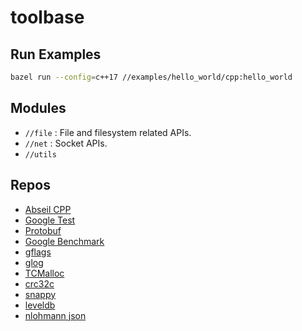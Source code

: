 # toolbase

## Run Examples

```sh
bazel run --config=c++17 //examples/hello_world/cpp:hello_world
```

## Modules

* `//file` : File and filesystem related APIs.
* `//net` : Socket APIs.
* `//utils`

## Repos

* [Abseil CPP](https://github.com/abseil/abseil-cpp)
* [Google Test](https://github.com/google/googletest)
* [Protobuf](https://github.com/protocolbuffers/protobuf)
* [Google Benchmark](https://github.com/google/benchmark)
* [gflags](https://github.com/gflags/gflags)
* [glog](https://github.com/google/glog)
* [TCMalloc](https://github.com/google/tcmalloc)
* [crc32c](https://github.com/google/crc32c)
* [snappy](https://github.com/google/snappy)
* [leveldb](https://github.com/google/leveldb)
* [nlohmann json](https://github.com/nlohmann/json)
